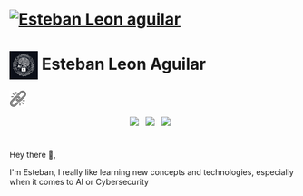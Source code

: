 # [![Esteban Leon aguilar](https://img.freepik.com/premium-photo/futuristic-fantasy-landscape-sci-fi-landscape-with-planet-neon-light-cold-planet-galaxy-planets_826378-324.jpg)](https://n9.cl/esteban_dev)





# <img width="50" align='center' src="https://github.com/esteban-ll-aguilar/esteban-ll-aguilar/blob/main/images/Image_logo.jpeg?raw=true">  Esteban Leon Aguilar 

<img width="30"  src="https://github.com/esteban-ll-aguilar/esteban-ll-aguilar/blob/main/icons/enlace-roto.png?raw=true">&nbsp;&nbsp;

<p align='center'>
<a href="https://www.linkedin.com/feed/"><img height="30" src="https://th.bing.com/th?id=ODLS.c1b94e26-52d8-4d85-8faf-a367583929ce&w=32&h=32&qlt=90&pcl=fffffa&o=6&pid=1.2"></a>&nbsp;&nbsp;
<a href="https://twitter.com/3steban_4guilar"><img height="30" src="https://th.bing.com/th?id=ODLS.a901e50d-b3da-476a-9a6e-a4a259e8bd84&w=32&h=32&qlt=90&pcl=fffffa&o=6&pid=1.2"></a>&nbsp;&nbsp;
<a href="https://www.instagram.com/esteban_4guilar/"><img height="30" src="https://th.bing.com/th?id=ODLS.95fba1fb-5c5a-44bc-a4c6-506ec6b9b6a1&w=32&h=32&qlt=90&pcl=fffffa&o=6&pid=1.2"></a>&nbsp;&nbsp;


</p>

#
Hey there 👋,

I'm Esteban, I really like learning new concepts and technologies, especially when it comes to AI or Cybersecurity

#


<!-- [![License: MIT](https://img.shields.io/badge/license-MIT-blue.svg)](./LICENSE)-->